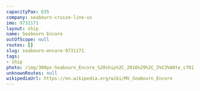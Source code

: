 ```yaml
---
capacityPax: 635
company: seabourn-cruise-line-us
imo: 9731171
layout: ship
name: Seabourn Encore
outOfScope: null
routes: []
slug: seabourn-encore-9731171
tags:
- ship
photo: /img/300px-Seabourn_Encore_%28ship%2C_2016%29%2C_S%C3%A8te_cf01.jpg
unknownRoutes: null
wikipediaUrl: https://en.wikipedia.org/wiki/MV_Seabourn_Encore
---
```

